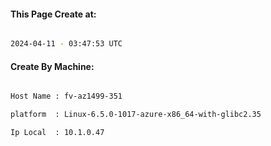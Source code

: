 
   
#### This Page Create at:

```bash

2024-04-11 - 03:47:53 UTC

```

#### Create By Machine:

```bash

Host Name : fv-az1499-351

platform  : Linux-6.5.0-1017-azure-x86_64-with-glibc2.35

Ip Local  : 10.1.0.47

```

